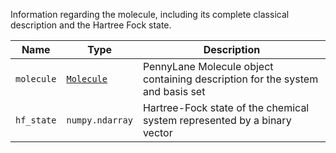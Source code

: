 Information regarding the molecule, including its complete classical description and the Hartree Fock state.

| Name        | Type          | Description                                                                       |
|-------------|---------------|-----------------------------------------------------------------------------------|
| `molecule` | [`Molecule`](https://docs.pennylane.ai/en/stable/code/api/pennylane.qchem.Molecule.html)          | PennyLane Molecule object containing description for the system and basis set |
| `hf_state`  | `numpy.ndarray` | Hartree-Fock state of the chemical system represented by a binary vector                   |